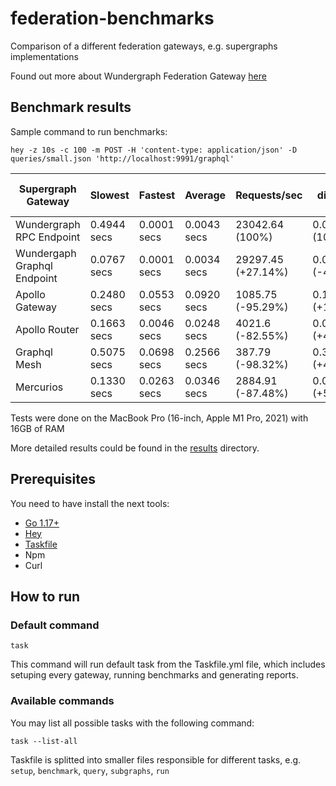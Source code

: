# federation-benchmarks

Comparison of a different federation gateways, e.g. supergraphs implementations

Found out more about Wundergraph Federation Gateway [here](https://wundergraph.com/use-cases/apollo-federation-gateway)

## Benchmark results

Sample command to run benchmarks:

```shell
hey -z 10s -c 100 -m POST -H 'content-type: application/json' -D queries/small.json 'http://localhost:9991/graphql'
```

| Supergraph Gateway          | Slowest     | Fastest     | Average     | Requests/sec       | Latency distribution 95% | Total response count |
|-----------------------------| ----------- | ----------- |-------------|--------------------|--------------------------|----------------------|
| Wundergraph RPC Endpoint    | 0.4944 secs | 0.0001 secs | 0.0043 secs | 23042.64 (100%)    | 0.0071 secs (100%)       | 230463 (100%)        |
| Wundergaph Graphql Endpoint | 0.0767 secs | 0.0001 secs | 0.0034 secs | 29297.45 (+27.14%) | 0.0068 secs (-4.23%)     | 293560 (+27.38%)     |
| Apollo Gateway              | 0.2480 secs | 0.0553 secs | 0.0920 secs | 1085.75 (-95.29%)  | 0.1173 secs (+1552.11%)  | 10911 (-95.27%)      |
| Apollo Router               | 0.1663 secs | 0.0046 secs | 0.0248 secs | 4021.6 (-82.55%)   | 0.0377 secs (+430.99%)   | 40281 (-82.52%)      |
| Graphql Mesh                | 0.5075 secs | 0.0698 secs | 0.2566 secs | 387.79 (-98.32%)   | 0.3369 secs (+4645.07%)  | 3905 (-98.31%)       |
| Mercurios                   | 0.1330 secs | 0.0263 secs | 0.0346 secs | 2884.91 (-87.48%)  | 0.0437 secs (+515.49%)   | 29092 (-87.38%)      |


Tests were done on the MacBook Pro (16-inch, Apple M1 Pro, 2021) with 16GB of RAM

More detailed results could be found in the [results](./results) directory.

## Prerequisites

You need to have install the next tools:

- [Go 1.17+](https://go.dev/doc/install)
- [Hey](https://github.com/rakyll/hey)
- [Taskfile](https://taskfile.dev/)
- Npm
- Curl

## How to run

### Default command

```shell
task
```

This command will run default task from the Taskfile.yml file, which includes setuping every gateway, running benchmarks and generating reports.

### Available commands

You may list all possible tasks with the following command:

```shell
task --list-all
```

Taskfile is splitted into smaller files responsible for different tasks, e.g. `setup`, `benchmark`, `query`, `subgraphs`, `run`
